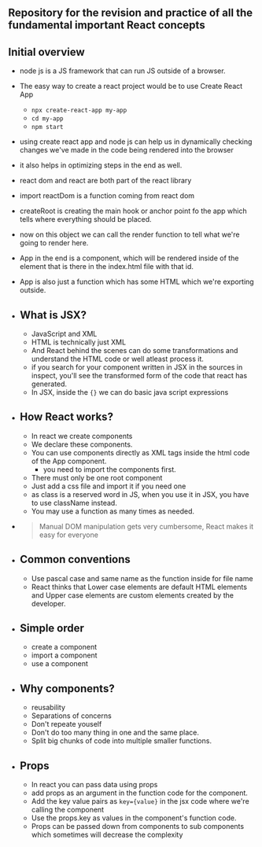 ## Repository for the revision and  practice of all the fundamental important React concepts
## Initial overview
- node js is a JS framework that can run JS outside of a browser.
- The easy way to create a react project would be to use Create React App
    - `npx create-react-app my-app`
    - `cd my-app`
    - `npm start`
- using create react app and node js can help us in dynamically checking changes we've made in the code being rendered into the browser
- it also helps in optimizing steps in the end as well.
- react dom and react are both part of the react library
- import reactDom is a function coming from react dom
- createRoot is creating the main hook or anchor point fo the app which tells where everything should be placed.
- now on this object we can call the render function to tell what we're going to render here.
- App in the end is a component, which will be rendered inside of the element that is there in the index.html file with that id.
- App is also just a function which has some HTML which we're exporting outside.

- ## What is JSX?
    - JavaScript and XML
    - HTML is technically just XML
    - And React behind the scenes can do some transformations and understand the HTML code or well atleast process it.
    - if you search for your component written in JSX in the sources in inspect, you'll see the transformed form of the code that react has generated.
    - In JSX, inside the `{}` we can do basic java script expressions
- ## How React works?
    - In react we create components
    - We declare these components.
    - You can use components directly as XML tags inside the html code of the App component.
        - you need to import the components first.
    - There must only be one root component
    - Just add a css file and import it if you need one
    - as class is a reserved word in JS, when you use it in JSX, you have to use className instead.
    - You may use a function as many times as needed.
- > Manual DOM manipulation gets very cumbersome, React makes it easy for everyone
- ## Common conventions
    - Use pascal case and same name as the function inside for file name
    - React thinks that Lower case elements are default HTML elements and Upper case elements are custom elements created by the developer.
- ## Simple order
    - create a component
    - import a component
    - use a component
- ## Why components?
    - reusability
    - Separations of concerns
    - Don't repeate youself
    - Don't do too many thing in one and the same place.
    - Split big chunks of code into multiple smaller functions.
- ## Props
    - In react you can pass data using props
    - add props as an argument in the function code for the component.
    - Add the key value pairs as `key={value}` in the jsx code where we're calling the component
    - Use the props.key as values in the component's function code.
    - Props can be passed down from components to sub components which sometimes will decrease the complexity